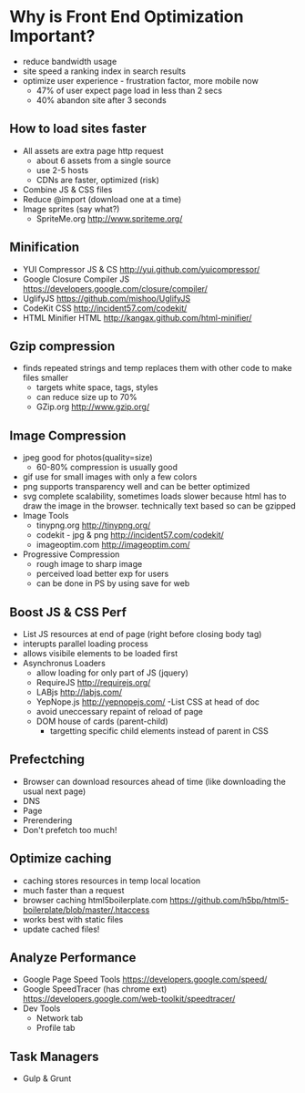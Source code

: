 # Why is Front End Optimization Important?
- reduce bandwidth usage
- site speed a ranking index in search results
- optimize user experience - frustration factor, more mobile now
  - 47% of user expect page load in less than 2 secs
  - 40% abandon site after 3 seconds

## How to load sites faster
- All assets are extra page http request
    - about 6 assets from a single source
    - use 2-5 hosts
    - CDNs are faster, optimized (risk)
- Combine JS & CSS files
- Reduce @import (download one at a time)
- Image sprites (say what?)
  - SpriteMe.org http://www.spriteme.org/

## Minification
- YUI Compressor JS & CS http://yui.github.com/yuicompressor/
- Google Closure Compiler JS https://developers.google.com/closure/compiler/
- UglifyJS https://github.com/mishoo/UglifyJS
- CodeKit CSS http://incident57.com/codekit/
- HTML Minifier HTML http://kangax.github.com/html-minifier/

## Gzip compression
- finds repeated strings and temp replaces them with other code to make files smaller
  - targets white space, tags, styles
  - can reduce size up to 70%
  - GZip.org http://www.gzip.org/

## Image Compression
- jpeg good for photos(quality=size)
  - 60-80% compression is usually good
- gif use for small images with only a few colors
- png supports transparency well and can be better optimized
- svg complete scalability, sometimes loads slower because html has to draw the image in the browser. technically text based so can be gzipped
- Image Tools
  - tinypng.org http://tinypng.org/
  - codekit - jpg & png http://incident57.com/codekit/
  - imageoptim.com http://imageoptim.com/
- Progressive Compression
  - rough image to sharp image
  - perceived load better exp for users
  - can be done in PS by using save for web

## Boost JS & CSS Perf
- List JS resources at end of page (right before closing body tag)
- interupts parallel loading process
- allows visibile elements to be loaded first
- Asynchronus Loaders
  - allow loading for only part of JS (jquery)
  - RequireJS http://requirejs.org/
  - LABjs http://labjs.com/
  - YepNope.js http://yepnopejs.com/
-List CSS at head of doc
  - avoid uneccessary repaint of reload of page
  - DOM house of cards (parent-child)
    - targetting specific child elements instead of parent in CSS

## Prefectching
- Browser can download resources ahead of time (like downloading the usual next page)
- DNS
- Page
- Prerendering
- Don't prefetch too much!

## Optimize caching
- caching stores resources in temp local location
- much faster than a request
- browser caching
  html5boilerplate.com https://github.com/h5bp/html5-boilerplate/blob/master/.htaccess
- works best with static files
- update cached files!

## Analyze Performance
- Google Page Speed Tools https://developers.google.com/speed/
- Google SpeedTracer (has chrome ext) https://developers.google.com/web-toolkit/speedtracer/
- Dev Tools
  - Network tab
  - Profile tab

## Task Managers
- Gulp & Grunt
